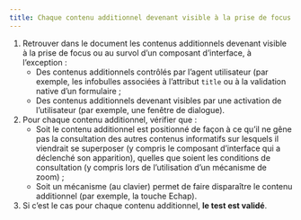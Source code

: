 ```yaml
---
title: Chaque contenu additionnel devenant visible à la prise de focus ou au survol d’un [composant d’interface](#composant-d-interface) peut-il être masqué par une action de l’utilisateur sans déplacer le focus ou le pointeur de la souris (hors cas particuliers) ?
---
```


1. Retrouver dans le document les contenus additionnels devenant visible à la prise de focus ou au survol d’un composant d’interface, à l’exception :
      * Des contenus additionnels contrôlés par l’agent utilisateur (par exemple, les infobulles associées à l’attribut `title` ou à la validation native d’un formulaire ;
      * Des contenus additionnels devenant visibles par une activation de l’utilisateur (par exemple, une fenêtre de dialogue).
2. Pour chaque contenu additionnel, vérifier que :
      * Soit le contenu additionnel est positionné de façon à ce qu’il ne gêne pas la consultation des autres contenus informatifs sur lesquels il viendrait se superposer (y compris le composant d’interface qui a déclenché son apparition), quelles que soient les conditions de consultation (y compris lors de l’utilisation d’un mécanisme de zoom) ;
      * Soit un mécanisme (au clavier) permet de faire disparaître le contenu additionnel (par exemple, la touche Echap).
3. Si c’est le cas pour chaque contenu additionnel, **le test est validé**.